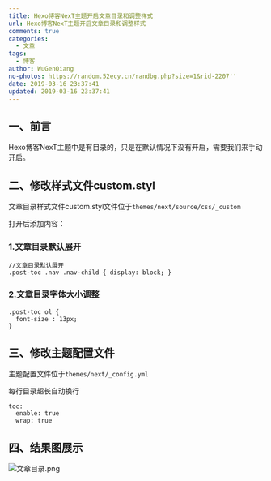 ```yaml
---
title: Hexo博客NexT主题开启文章目录和调整样式
url: Hexo博客NexT主题开启文章目录和调整样式
comments: true
categories:
  - 文章
tags:
  - 博客
author: WuGenQiang
no-photos: https://random.52ecy.cn/randbg.php?size=1&rid-2207''
date: 2019-03-16 23:37:41
updated: 2019-03-16 23:37:41
---
```


## 一、前言

Hexo博客NexT主题中是有目录的，只是在默认情况下没有开启，需要我们来手动开启。

## 二、修改样式文件custom.styl

文章目录样式文件custom.styl文件位于`themes/next/source/css/_custom`

打开后添加内容：

### 1.文章目录默认展开

```
//文章目录默认展开
.post-toc .nav .nav-child { display: block; }
```

### 2.文章目录字体大小调整

```
.post-toc ol {  
  font-size : 13px;     
} 
```

## 三、修改主题配置文件

主题配置文件位于`themes/next/_config.yml`

每行目录超长自动换行

```
toc:
  enable: true  
  wrap: true 
```

## 四、结果图展示

![文章目录.png](https://i.loli.net/2019/03/16/5c8d1b75707ae.png)
